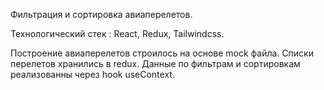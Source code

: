 Фильтрация и сортировка авиаперелетов.

Технологический стек : React, Redux, Tailwindcss.

Построение авиаперелетов строилось на основе mock файла.
Списки перелетов хранились в redux.
Данные по фильтрам и сортировкам реализованны через hook useContext.
